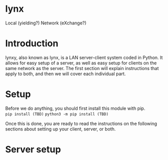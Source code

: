 # lynx
Local (yielding?) Network (eXchange?)

# Introduction
lynxy, also known as lynx, is a LAN server-client system coded in Python. It allows for easy setup of a server, as well as easy setup for clients on the same network as the server. 
The first section will explain instructions that apply to both, and then we will cover each individual part.

# Setup
Before we do anything, you should first install this module with pip. <br>
`pip install (TBD)`
`python3 -m pip install (TBD)`

Once this is done, you are ready to read the instructions on the following sections about setting up your client, server, or both.

# Server setup
